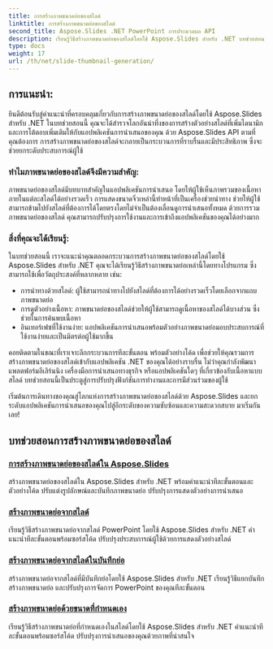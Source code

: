 ```yaml
---
title: การสร้างภาพขนาดย่อของสไลด์
linktitle: การสร้างภาพขนาดย่อของสไลด์
second_title: Aspose.Slides .NET PowerPoint การประมวลผล API
description: เรียนรู้วิธีสร้างภาพขนาดย่อของสไลด์โดยใช้ Aspose.Slides สำหรับ .NET บทช่วยสอนทีละขั้นตอนพร้อมตัวอย่างโค้ดสำหรับการสร้างตัวอย่างสไลด์แบบไดนามิก ปรับปรุงแอปพลิเคชันการนำเสนอของคุณด้วยคุณสมบัติอันทรงพลังนี้
type: docs
weight: 17
url: /th/net/slide-thumbnail-generation/
---
```


## การแนะนำ:

ยินดีต้อนรับสู่คำแนะนำที่ครอบคลุมเกี่ยวกับการสร้างภาพขนาดย่อของสไลด์โดยใช้ Aspose.Slides สำหรับ .NET ในบทช่วยสอนนี้ คุณจะได้สำรวจโลกอันน่าทึ่งของการสร้างตัวอย่างสไลด์ที่เพิ่มไดนามิกและการโต้ตอบเพิ่มเติมให้กับแอปพลิเคชันการนำเสนอของคุณ ด้วย Aspose.Slides API ตามที่คุณต้องการ การสร้างภาพขนาดย่อของสไลด์จะกลายเป็นกระบวนการที่ราบรื่นและมีประสิทธิภาพ ซึ่งจะช่วยยกระดับประสบการณ์ผู้ใช้

### ทำไมภาพขนาดย่อของสไลด์จึงมีความสำคัญ:

ภาพขนาดย่อของสไลด์มีบทบาทสำคัญในแอปพลิเคชันการนำเสนอ โดยให้ผู้ใช้เห็นภาพรวมของเนื้อหาภายในแต่ละสไลด์ได้อย่างรวดเร็ว การแสดงขนาดจิ๋วเหล่านี้ทำหน้าที่เป็นเครื่องช่วยนำทาง ช่วยให้ผู้ใช้สามารถข้ามไปยังสไลด์ที่ต้องการได้โดยตรงโดยไม่จำเป็นต้องเลื่อนดูการนำเสนอทั้งหมด ด้วยการรวมภาพขนาดย่อของสไลด์ คุณสามารถปรับปรุงการใช้งานและการเข้าถึงแอปพลิเคชันของคุณได้อย่างมาก

### สิ่งที่คุณจะได้เรียนรู้:

ในบทช่วยสอนนี้ เราจะแนะนำคุณตลอดกระบวนการสร้างภาพขนาดย่อของสไลด์โดยใช้ Aspose.Slides สำหรับ .NET คุณจะได้เรียนรู้วิธีสร้างภาพขนาดย่อเหล่านี้โดยทางโปรแกรม ซึ่งสามารถใช้เพื่อวัตถุประสงค์ที่หลากหลาย เช่น:

- การนำทางด้วยสไลด์: ผู้ใช้สามารถนำทางไปยังสไลด์ที่ต้องการได้อย่างรวดเร็วโดยเลือกจากแถบภาพขนาดย่อ
- การดูตัวอย่างเนื้อหา: ภาพขนาดย่อของสไลด์ช่วยให้ผู้ใช้สามารถดูเนื้อหาของสไลด์ได้บางส่วน ซึ่งช่วยในการค้นพบเนื้อหา
- อินเทอร์เฟซที่ใช้งานง่าย: แอปพลิเคชันการนำเสนอพร้อมตัวอย่างภาพขนาดย่อมอบประสบการณ์ที่ใช้งานง่ายและเป็นมิตรต่อผู้ใช้มากขึ้น

คอยติดตามในขณะที่เราเจาะลึกกระบวนการทีละขั้นตอน พร้อมตัวอย่างโค้ด เพื่อช่วยให้คุณรวมการสร้างภาพขนาดย่อของสไลด์เข้ากับแอปพลิเคชัน .NET ของคุณได้อย่างราบรื่น ไม่ว่าคุณกำลังพัฒนาแพลตฟอร์มอีเลิร์นนิง เครื่องมือการนำเสนอทางธุรกิจ หรือแอปพลิเคชันใดๆ ที่เกี่ยวข้องกับเนื้อหาแบบสไลด์ บทช่วยสอนนี้เป็นประตูสู่การปรับปรุงฟังก์ชันการทำงานและการมีส่วนร่วมของผู้ใช้

เริ่มต้นการเดินทางของคุณสู่โลกแห่งการสร้างภาพขนาดย่อของสไลด์ด้วย Aspose.Slides และยกระดับแอปพลิเคชันการนำเสนอของคุณไปสู่อีกระดับของความซับซ้อนและความสะดวกสบาย มาเริ่มกันเลย!

## บทช่วยสอนการสร้างภาพขนาดย่อของสไลด์
### [การสร้างภาพขนาดย่อของสไลด์ใน Aspose.Slides](./slide-thumbnail-generation/)
สร้างภาพขนาดย่อของสไลด์ใน Aspose.Slides สำหรับ .NET พร้อมคำแนะนำทีละขั้นตอนและตัวอย่างโค้ด ปรับแต่งรูปลักษณ์และบันทึกภาพขนาดย่อ ปรับปรุงการแสดงตัวอย่างการนำเสนอ
### [สร้างภาพขนาดย่อจากสไลด์](./generate-thumbnail-from-slide/)
เรียนรู้วิธีสร้างภาพขนาดย่อจากสไลด์ PowerPoint โดยใช้ Aspose.Slides สำหรับ .NET คำแนะนำทีละขั้นตอนพร้อมซอร์สโค้ด ปรับปรุงประสบการณ์ผู้ใช้ด้วยการแสดงตัวอย่างสไลด์
### [สร้างภาพขนาดย่อจากสไลด์ในบันทึกย่อ](./generate-thumbnail-from-slide-in-notes/)
สร้างภาพขนาดย่อจากสไลด์ที่มีบันทึกย่อโดยใช้ Aspose.Slides สำหรับ .NET เรียนรู้วิธีแยกบันทึก สร้างภาพขนาดย่อ และปรับปรุงการจัดการ PowerPoint ของคุณทีละขั้นตอน 
### [สร้างภาพขนาดย่อด้วยขนาดที่กำหนดเอง](./generate-thumbnail-with-custom-dimensions/)
เรียนรู้วิธีสร้างภาพขนาดย่อที่กำหนดเองในสไลด์โดยใช้ Aspose.Slides สำหรับ .NET คำแนะนำทีละขั้นตอนพร้อมซอร์สโค้ด ปรับปรุงการนำเสนอของคุณด้วยภาพที่น่าสนใจ 